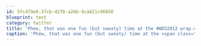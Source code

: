 ```yaml
---
id: 5fc479e6-37cb-42f8-a26b-9ca621c96650
blueprint: text
category: twitter
title: 'Phew, that was one fun (but sweaty) time at the #WDS2012 wrap-up'
caption: 'Phew, that was one fun (but sweaty) time at the <span class="hashtag hashtag_local">#<a href="http://tweettemp.darylchymko.ca/?tag=wds2012">WDS2012</a> wrap-up'
---
```


